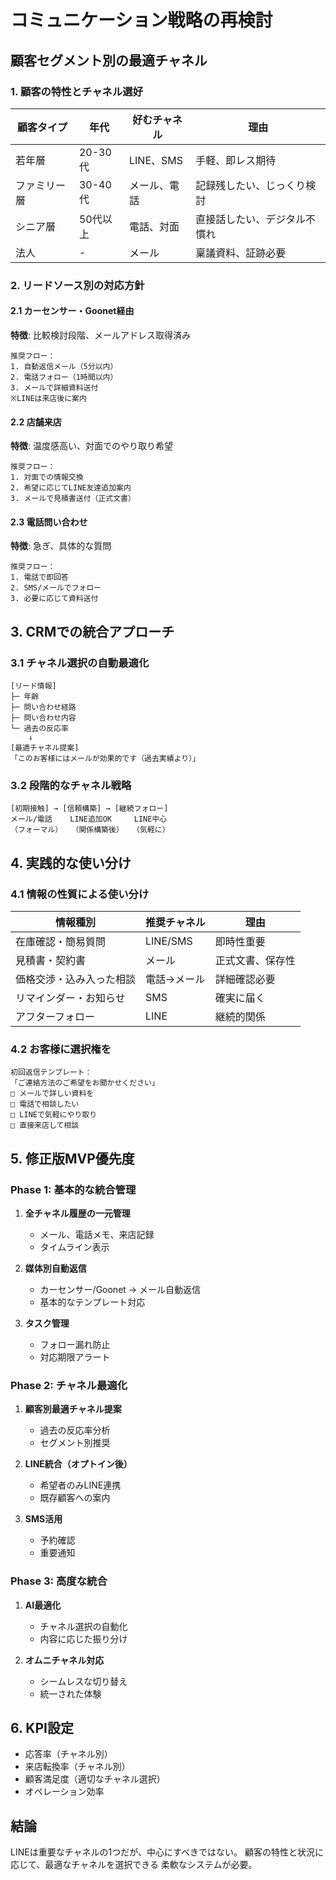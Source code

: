 # コミュニケーション戦略の再検討

## 顧客セグメント別の最適チャネル

### 1. 顧客の特性とチャネル選好
| 顧客タイプ | 年代 | 好むチャネル | 理由 |
|-----------|------|-------------|------|
| 若年層 | 20-30代 | LINE、SMS | 手軽、即レス期待 |
| ファミリー層 | 30-40代 | メール、電話 | 記録残したい、じっくり検討 |
| シニア層 | 50代以上 | 電話、対面 | 直接話したい、デジタル不慣れ |
| 法人 | - | メール | 稟議資料、証跡必要 |

### 2. リードソース別の対応方針

#### 2.1 カーセンサー・Goonet経由
**特徴**: 比較検討段階、メールアドレス取得済み
```
推奨フロー：
1. 自動返信メール（5分以内）
2. 電話フォロー（1時間以内）
3. メールで詳細資料送付
※LINEは来店後に案内
```

#### 2.2 店舗来店
**特徴**: 温度感高い、対面でのやり取り希望
```
推奨フロー：
1. 対面での情報交換
2. 希望に応じてLINE友達追加案内
3. メールで見積書送付（正式文書）
```

#### 2.3 電話問い合わせ
**特徴**: 急ぎ、具体的な質問
```
推奨フロー：
1. 電話で即回答
2. SMS/メールでフォロー
3. 必要に応じて資料送付
```

## 3. CRMでの統合アプローチ

### 3.1 チャネル選択の自動最適化
```
[リード情報]
├─ 年齢
├─ 問い合わせ経路
├─ 問い合わせ内容
└─ 過去の反応率
    ↓
[最適チャネル提案]
「このお客様にはメールが効果的です（過去実績より）」
```

### 3.2 段階的なチャネル戦略
```
[初期接触] → [信頼構築] → [継続フォロー]
メール/電話    LINE追加OK     LINE中心
（フォーマル）  （関係構築後）  （気軽に）
```

## 4. 実践的な使い分け

### 4.1 情報の性質による使い分け
| 情報種別 | 推奨チャネル | 理由 |
|---------|------------|------|
| 在庫確認・簡易質問 | LINE/SMS | 即時性重要 |
| 見積書・契約書 | メール | 正式文書、保存性 |
| 価格交渉・込み入った相談 | 電話→メール | 詳細確認必要 |
| リマインダー・お知らせ | SMS | 確実に届く |
| アフターフォロー | LINE | 継続的関係 |

### 4.2 お客様に選択権を
```
初回返信テンプレート：
「ご連絡方法のご希望をお聞かせください」
□ メールで詳しい資料を
□ 電話で相談したい
□ LINEで気軽にやり取り
□ 直接来店して相談
```

## 5. 修正版MVP優先度

### Phase 1: 基本的な統合管理
1. **全チャネル履歴の一元管理**
   - メール、電話メモ、来店記録
   - タイムライン表示
   
2. **媒体別自動返信**
   - カーセンサー/Goonet → メール自動返信
   - 基本的なテンプレート対応

3. **タスク管理**
   - フォロー漏れ防止
   - 対応期限アラート

### Phase 2: チャネル最適化
1. **顧客別最適チャネル提案**
   - 過去の反応率分析
   - セグメント別推奨
   
2. **LINE統合（オプトイン後）**
   - 希望者のみLINE連携
   - 既存顧客への案内

3. **SMS活用**
   - 予約確認
   - 重要通知

### Phase 3: 高度な統合
1. **AI最適化**
   - チャネル選択の自動化
   - 内容に応じた振り分け
   
2. **オムニチャネル対応**
   - シームレスな切り替え
   - 統一された体験

## 6. KPI設定
- 応答率（チャネル別）
- 来店転換率（チャネル別）
- 顧客満足度（適切なチャネル選択）
- オペレーション効率

## 結論
LINEは重要なチャネルの1つだが、中心にすべきではない。
顧客の特性と状況に応じて、最適なチャネルを選択できる
柔軟なシステムが必要。